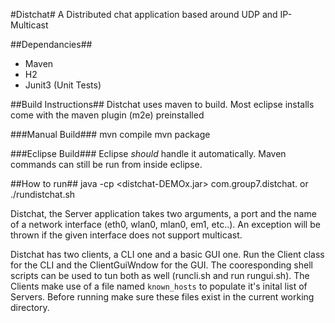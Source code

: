 #Distchat#
A Distributed chat application based around UDP and IP-Multicast

##Dependancies##
- Maven
- H2
- Junit3 (Unit Tests)

##Build Instructions##
Distchat uses maven to build. Most eclipse installs come with the maven plugin (m2e) preinstalled

###Manual Build###
    mvn compile
    mvn package

###Eclipse Build###
Eclipse *should* handle it automatically. Maven commands can still be run from inside eclipse.

##How to run##
    java -cp <distchat-DEMOx.jar> com.group7.distchat.<className> <args>
or
    ./rundistchat.sh <port> <interface name>

Distchat, the Server application takes two arguments, a port and the name of a network interface (eth0, wlan0, mlan0, em1, etc..). An exception will be thrown if the given 
interface does not support multicast. 

Distchat has two clients, a CLI one and a basic GUI one. Run the Client class for the CLI and the ClientGuiWndow for the GUI. The cooresponding shell scripts can be used to tun both as well (runcli.sh and run rungui.sh). The Clients make use of a file named `known_hosts` to populate it's inital list of Servers. Before running make sure these files exist in the current working directory.


